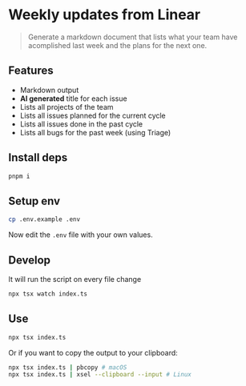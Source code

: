 # Weekly updates from Linear

> Generate a markdown document that lists what your team have acomplished
 last week and the plans for the next one.

## Features

- Markdown output
- **AI generated** title for each issue
- Lists all projects of the team
- Lists all issues planned for the current cycle
- Lists all issues done in the past cycle
- Lists all bugs for the past week (using Triage)

## Install deps

```bash
pnpm i
```

## Setup env

```bash
cp .env.example .env
```

Now edit the `.env` file with your own values.

## Develop

It will run the script on every file change

```bash
npx tsx watch index.ts
```

## Use

```bash
npx tsx index.ts
```

Or if you want to copy the output to your clipboard:

```bash
npx tsx index.ts | pbcopy # macOS
npx tsx index.ts | xsel --clipboard --input # Linux
```
